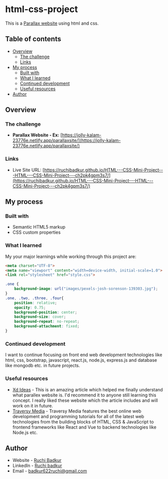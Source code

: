 # html-css-project

This is a [Parallax website](https://ruchibadkur.github.io/HTML---CSS-Mini-Project---HTML---CSS-Mini-Project---ch2pk4gpm3s7/) using html and css. 

## Table of contents

- [Overview](#overview)
  - [The challenge](#the-challenge)
  - [Links](#links)
- [My process](#my-process)
  - [Built with](#built-with)
  - [What I learned](#what-i-learned)
  - [Continued development](#continued-development)
  - [Useful resources](#useful-resources)
- [Author](#author)


## Overview

### The challenge

-  **Parallax Website - Ex:** [https://jolly-kalam-23776e.netlify.app/parallaxsite/](https://jolly-kalam-23776e.netlify.app/parallaxsite/)

### Links

- Live Site URL: [https://ruchibadkur.github.io/HTML---CSS-Mini-Project---HTML---CSS-Mini-Project---ch2pk4gpm3s7/](https://ruchibadkur.github.io/HTML---CSS-Mini-Project---HTML---CSS-Mini-Project---ch2pk4gpm3s7/)

## My process

### Built with

- Semantic HTML5 markup
- CSS custom properties

### What I learned

My your major learnings while working through this project are:

```html
<meta charset="UTF-8">
<meta name="viewport" content="width=device-width, initial-scale=1.0">
<link rel="stylesheet" href="style.css">
```
```css
.one {
    background-image: url("images/pexels-josh-sorenson-139303.jpg");   
}
.one, .two, .three, .four{
    position: relative;
    opacity: 0.75;
    background-position: center;
    background-size: cover;
    background-repeat: no-repeat;
    background-attachment: fixed;
}
```

### Continued development

I want to continue focusing on front end web development technologies like html, css, bootstrap, javascript, react.js, node.js, express.js and database like mongodb etc. in future projects.

### Useful resources

- [Xd Ideas](https://xd.adobe.com/ideas/principles/web-design/best-practices-for-parallax-websites/) - This is an amazing article which helped me finally understand what parallex website is. I'd recommend it to anyone still learning this concept. I really liked these website which the article includes and will work on it in future.
- [Traversy Media](https://www.youtube.com/c/TraversyMedia) - Traversy Media features the best online web development and programming tutorials for all of the latest web technologies from the building blocks of HTML, CSS & JavaScript to frontend frameworks like React and Vue to backend technologies like Node.js etc.

## Author

- Website - [Ruchi Badkur](https://ruchibadkur.github.io/firstPortfolioProject_HtmlCss/)
- LinkedIn - [Ruchi badkur](https://www.linkedin.com/in/ruchi-badkur-96a1b5215/)
- Email - badkur622ruchi@gmail.com
